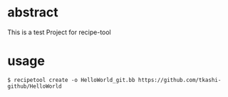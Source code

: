 # abstract
This is a test Project for recipe-tool

# usage
```
$ recipetool create -o HelloWorld_git.bb https://github.com/tkashi-github/HelloWorld
```